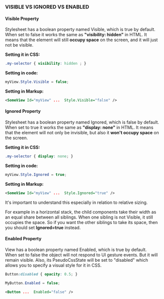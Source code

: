 
### VISIBLE VS IGNORED VS ENABLED

#### Visible Property

Stylesheet has a boolean property named Visible, which is true by default. When set to false it works the same as **"visibility: hidden"** in HTML. It means that the element will still **occupy space** on the screen, and it will just not be visible.

**Setting it in CSS:**

```css
.my-selector { visibility: hidden ; }
```

**Setting in code:**

```csharp
myView.Style.Visible = false;
```

**Setting in Markup:**

```xml
<SomeView Id="myView" ...  Style.Visible="false" />
```

#### Ignored Property

Stylesheet has a boolean property named Ignored, which is false by default. When set to true it works the same as **"display: none"** in HTML. It means that the element will not only be invisible, but also it **won't occupy space** on the screen.

**Setting it in CSS:**

```css
.my-selector { display: none; }
```

**Setting in code:**

```csharp
myView.Style.Ignored = true;
```

**Setting in Markup:**

```xml
<SomeView Id="myView" ...  Style.Ignored="true" />
```

It's important to understand this especially in relation to relative sizing.

For example in a horizontal stack, the child components take their width as an equal share between all siblings. When one sibling is not Visible, it still occupies the space. So if you want the other siblings to take its space, then you should set **Ignored=true** instead.

 
#### Enabled Property

View has a boolean property named Enabled, which is true by default. When set to false the object will not respond to UI gesture events. But it will remain visible. Also, its PseudoCssState will be set to "disabled" which allows you to specify a visual style for it in CSS.

```css
Button:disabled { opacity: 0.5; }
```
```csharp
MyButton.Enabled = false;
```
```xml
<Button ...  Enabled="false" />
```